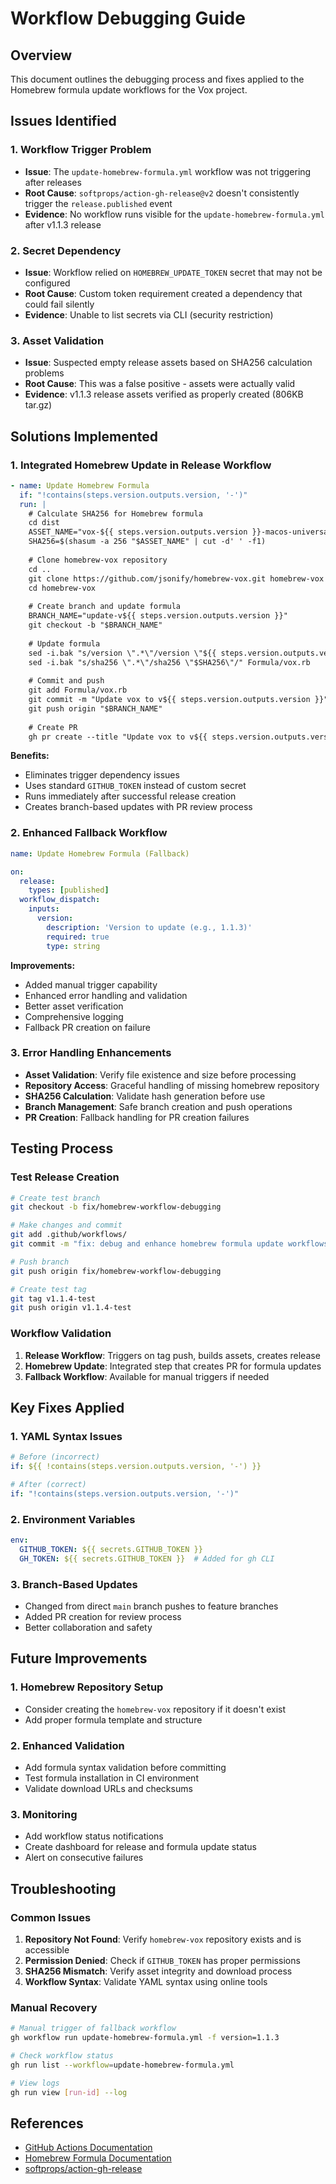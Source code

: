 # Workflow Debugging Guide

## Overview

This document outlines the debugging process and fixes applied to the Homebrew formula update workflows for the Vox project.

## Issues Identified

### 1. Workflow Trigger Problem
- **Issue**: The `update-homebrew-formula.yml` workflow was not triggering after releases
- **Root Cause**: `softprops/action-gh-release@v2` doesn't consistently trigger the `release.published` event
- **Evidence**: No workflow runs visible for the `update-homebrew-formula.yml` after v1.1.3 release

### 2. Secret Dependency
- **Issue**: Workflow relied on `HOMEBREW_UPDATE_TOKEN` secret that may not be configured
- **Root Cause**: Custom token requirement created a dependency that could fail silently
- **Evidence**: Unable to list secrets via CLI (security restriction)

### 3. Asset Validation
- **Issue**: Suspected empty release assets based on SHA256 calculation problems
- **Root Cause**: This was a false positive - assets were actually valid
- **Evidence**: v1.1.3 release assets verified as properly created (806KB tar.gz)

## Solutions Implemented

### 1. Integrated Homebrew Update in Release Workflow
```yaml
- name: Update Homebrew Formula
  if: "!contains(steps.version.outputs.version, '-')"
  run: |
    # Calculate SHA256 for Homebrew formula
    cd dist
    ASSET_NAME="vox-${{ steps.version.outputs.version }}-macos-universal.tar.gz"
    SHA256=$(shasum -a 256 "$ASSET_NAME" | cut -d' ' -f1)
    
    # Clone homebrew-vox repository
    cd ..
    git clone https://github.com/jsonify/homebrew-vox.git homebrew-vox
    cd homebrew-vox
    
    # Create branch and update formula
    BRANCH_NAME="update-v${{ steps.version.outputs.version }}"
    git checkout -b "$BRANCH_NAME"
    
    # Update formula
    sed -i.bak "s/version \".*\"/version \"${{ steps.version.outputs.version }}\"/" Formula/vox.rb
    sed -i.bak "s/sha256 \".*\"/sha256 \"$SHA256\"/" Formula/vox.rb
    
    # Commit and push
    git add Formula/vox.rb
    git commit -m "Update vox to v${{ steps.version.outputs.version }}"
    git push origin "$BRANCH_NAME"
    
    # Create PR
    gh pr create --title "Update vox to v${{ steps.version.outputs.version }}" --body "..." --base main --head "$BRANCH_NAME"
```

**Benefits:**
- Eliminates trigger dependency issues
- Uses standard `GITHUB_TOKEN` instead of custom secret
- Runs immediately after successful release creation
- Creates branch-based updates with PR review process

### 2. Enhanced Fallback Workflow
```yaml
name: Update Homebrew Formula (Fallback)

on:
  release:
    types: [published]
  workflow_dispatch:
    inputs:
      version:
        description: 'Version to update (e.g., 1.1.3)'
        required: true
        type: string
```

**Improvements:**
- Added manual trigger capability
- Enhanced error handling and validation
- Better asset verification
- Comprehensive logging
- Fallback PR creation on failure

### 3. Error Handling Enhancements
- **Asset Validation**: Verify file existence and size before processing
- **Repository Access**: Graceful handling of missing homebrew repository
- **SHA256 Calculation**: Validate hash generation before use
- **Branch Management**: Safe branch creation and push operations
- **PR Creation**: Fallback handling for PR creation failures

## Testing Process

### Test Release Creation
```bash
# Create test branch
git checkout -b fix/homebrew-workflow-debugging

# Make changes and commit
git add .github/workflows/
git commit -m "fix: debug and enhance homebrew formula update workflows"

# Push branch
git push origin fix/homebrew-workflow-debugging

# Create test tag
git tag v1.1.4-test
git push origin v1.1.4-test
```

### Workflow Validation
1. **Release Workflow**: Triggers on tag push, builds assets, creates release
2. **Homebrew Update**: Integrated step that creates PR for formula updates
3. **Fallback Workflow**: Available for manual triggers if needed

## Key Fixes Applied

### 1. YAML Syntax Issues
```yaml
# Before (incorrect)
if: ${{ !contains(steps.version.outputs.version, '-') }}

# After (correct)
if: "!contains(steps.version.outputs.version, '-')"
```

### 2. Environment Variables
```yaml
env:
  GITHUB_TOKEN: ${{ secrets.GITHUB_TOKEN }}
  GH_TOKEN: ${{ secrets.GITHUB_TOKEN }}  # Added for gh CLI
```

### 3. Branch-Based Updates
- Changed from direct `main` branch pushes to feature branches
- Added PR creation for review process
- Better collaboration and safety

## Future Improvements

### 1. Homebrew Repository Setup
- Consider creating the `homebrew-vox` repository if it doesn't exist
- Add proper formula template and structure

### 2. Enhanced Validation
- Add formula syntax validation before committing
- Test formula installation in CI environment
- Validate download URLs and checksums

### 3. Monitoring
- Add workflow status notifications
- Create dashboard for release and formula update status
- Alert on consecutive failures

## Troubleshooting

### Common Issues
1. **Repository Not Found**: Verify `homebrew-vox` repository exists and is accessible
2. **Permission Denied**: Check if `GITHUB_TOKEN` has proper permissions
3. **SHA256 Mismatch**: Verify asset integrity and download process
4. **Workflow Syntax**: Validate YAML syntax using online tools

### Manual Recovery
```bash
# Manual trigger of fallback workflow
gh workflow run update-homebrew-formula.yml -f version=1.1.3

# Check workflow status
gh run list --workflow=update-homebrew-formula.yml

# View logs
gh run view [run-id] --log
```

## References
- [GitHub Actions Documentation](https://docs.github.com/en/actions)
- [Homebrew Formula Documentation](https://docs.brew.sh/Formula-Cookbook)
- [softprops/action-gh-release](https://github.com/softprops/action-gh-release)